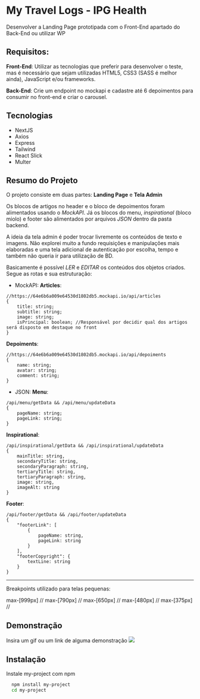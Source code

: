 # My Travel Logs - IPG Health

Desenvolver a Landing Page prototipada com o Front-End apartado do Back-End ou utilizar WP


## Requisitos:
**Front-End**: Utilizar as tecnologias que preferir para desenvolver o teste, mas é necessário que sejam utilizadas HTML5, CSS3 (SASS é melhor ainda), JavaScript e/ou frameworks.

**Back-End**: Crie um endpoint no mockapi e cadastre até 6 depoimentos para consumir no front-end e criar o carousel.
## Tecnologias
- NextJS
- Axios
- Express
- Tailwind
- React Slick
- Multer

## Resumo do Projeto
O projeto consiste em duas partes: **Landing Page** e **Tela Admin**

Os blocos de artigos no header e o bloco de depoimentos foram alimentados usando o *MockAPI*. Já os blocos do menu, *inspirational* (bloco miolo) e footer são alimentados por arquivos *JSON* dentro da pasta backend.

A ideia da tela admin é poder trocar livremente os conteúdos de texto e imagens. Não explorei muito a fundo requisições e manipulações mais elaboradas e uma tela adicional de autenticação por escolha, tempo e também não queria ir para utilização de BD.

Basicamente é possível *LER* e *EDITAR* os conteúdos dos objetos criados. Segue as rotas e sua estruturação:

- MockAPI:
**Articles**:
```
//https://64e6b6a009e64530d1802db5.mockapi.io/api/articles
{
    title: string;
    subtitle: string;
    image: string;
    isPrincipal: boolean; //Responsável por decidir qual dos artigos será disposto em destaque no front
}
```
**Depoiments**:
```
//https://64e6b6a009e64530d1802db5.mockapi.io/api/depoiments
{
    name: string;
    avatar: string;
    comment: string;
}
```
- JSON:
**Menu**:
```
/api/menu/getData && /api/menu/updateData
{
    pageName: string;
    pageLink: string;
}
```

**Inspirational**:
```
/api/inspirational/getData && /api/inspirational/updateData
{
    mainTitle: string,
    secondaryTitle: string,
    secondaryParagraph: string,
    tertiaryTitle: string,
    tertiaryParagraph: string,
    image: string,
    imageAlt: string
}
```

**Footer**:
```
/api/footer/getData && /api/footer/updateData
{
    "footerLink": [
        {
            pageName: string,
            pageLink: string
        }
    ],
    "footerCopyright": {
        textLine: string
    }
}
```
---

Breakpoints utilizado para telas pequenas:

max-[999px] //
max-[790px] //
max-[650px] //
max-[480px] //
max-[375px] //
## Demonstração

Insira um gif ou um link de alguma demonstração
<img src="demonstration\desktop.gif">


## Instalação

Instale my-project com npm

```bash
  npm install my-project
  cd my-project
```
    
